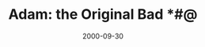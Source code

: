 ---
layout: message
category: message
series: "Bad Boyz of the Bible"
title: "Adam: the Original Bad *#@ "
date: 2000-09-30
audio-description: "Let's look at the Bad Boyz of the Bible and find lessons for ourselves in their failure and success. "
audio: ""
audio-title: "Adam&#58; the Original Bad *#@ "
audio-duration: ":"
---